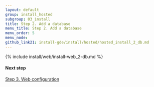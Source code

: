 ```yaml
---
layout: default
group: install_hosted
subgroup: 03_install
title: Step 2. Add a database
menu_title: Step 2. Add a database
menu_order: 5
menu_node: 
github_link21: install-gde/install/hosted/hosted_install_2_db.md
---
```


{% include install/web/install-web_2-db.md %}

#### Next step
<a href="{{ site.gdeurl21 }}install-gde/install/hosted/hosted_install_3_web-conf.html">Step 3. Web configuration</a>

